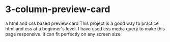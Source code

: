 # 3-column-preview-card
a html and css based preview card
This project is a good way to practice html and css at a beginner's level.
I have used css media query to make this page responsive. it can fit perfectly on any screen size.
